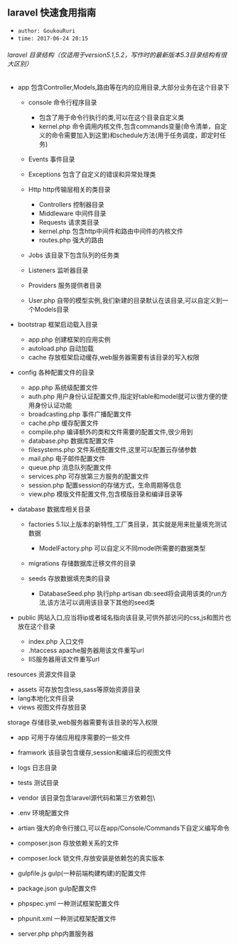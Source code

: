 ## laravel 快速食用指南
  
  - ```author: GoukouRuri```
  - ```time: 2017-06-24 20:15```

###### laravel 目录结构（仅适用于version5.1,5.2，写作时的最新版本5.3目录结构有很大区别）

- app 包含Controller,Models,路由等在内的应用目录,大部分业务在这个目录下

  - console 命令行程序目录
  
    - 包含了用于命令行执行的类,可以在这个目录自定义类
    - kernel.php  命令调用内核文件,包含commands变量(命令清单，自定义的命令需要加入到这里)和schedule方法(用于任务调度，即定时任务)
  - Events 事件目录
  
  - Exceptions  包含了自定义的错误和异常处理类
  
  - Http   http传输层相关的类目录
    
    - Controllers 控制器目录
    - Middleware  中间件目录
    - Requests    请求类目录
    - kernel.php  包含http中间件和路由中间件的内核文件
    - routes.php  强大的路由
  
  - Jobs 该目录下包含队列的任务类
  - Listeners 监听器目录
  - Providers 服务提供者目录
  - User.php  自带的模型实例,我们新建的目录默认在该目录,可以自定义到一个Models目录
  
- bootstrap   框架启动载入目录
  
  - app.php 创建框架的应用实例
  - autoload.php  自动加载
  - cache 存放框架启动缓存,web服务器需要有该目录的写入权限

- config 各种配置文件的目录

  - app.php  系统级配置文件
  - auth.php 用户身份认证配置文件,指定好table和model就可以很方便的使用身份认证功能
  - broadcasting.php 事件广播配置文件
  - cache.php 缓存配置文件
  - compile.php 编译额外的类和文件需要的配置文件,很少用到
  - database.php 数据库配置文件
  - filesystems.php 文件系统配置文件,这里可以配置云存储参数
  - mail.php 电子邮件配置文件
  - queue.php 消息队列配置文件
  - services.php 可存放第三方服务的配置文件
  - session.php 配置session的存储方式，生命周期等信息
  - view.php 模版文件配置文件,包含模版目录和编译目录等

- database  数据库相关目录
  
  - factories  5.1以上版本的新特性,工厂类目录，其实就是用来批量填充测试数据
    
    - ModelFactory.php 可以自定义不同model所需要的数据类型
  
  - migrations 存储数据库迁移文件的目录  
  - seeds   存放数据填充类的目录
    
    - DatabaseSeed.php 执行php artisan db:seed将会调用该类的run方法,该方法可以调用该目录下其他的seed类

- public  网站入口,应当将ip或者域名指向该目录,可供外部访问的css,js和图片也放在这个目录

  - index.php 入口文件
  - .htaccess apache服务器用该文件重写url
  -  IIS服务器用该文件重写url

resources  资源文件目录
  
  - assets 可存放包含less,sass等原始资源目录
  - lang本地化文件目录
  - views 视图文件存放目录
  
storage  存储目录,web服务器需要有该目录的写入权限
  
  - app 可用于存储应用程序需要的一些文件
  - framwork 该目录包含缓存,session和编译后的视图文件
  - logs 日志目录

- tests 测试目录
- vendor 该目录包含laravel源代码和第三方依赖包\
-  .env 环境配置文件
- artian 强大的命令行接口,可以在app/Console/Commands下自定义编写命令
- composer.json 存放依赖关系的文件
- composer.lock 锁文件,存放安装是依赖包的真实版本
- gulpfile.js gulp(一种前端构建构建)的配置文件
- package.json   gulp配置文件
- phpspec.yml 一种测试框架配置文件
- phpunit.xml 一种测试框架配置文件
- server.php  php内置服务器

